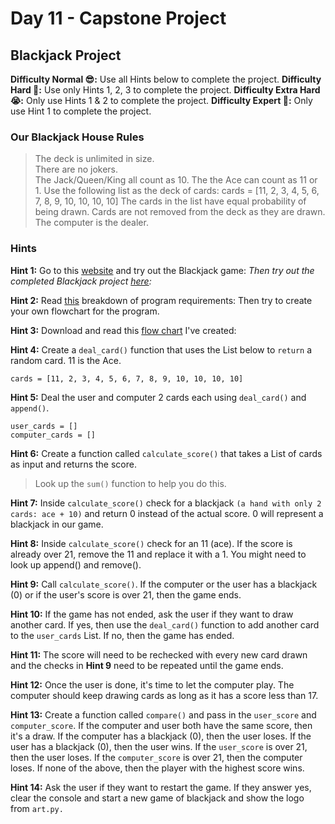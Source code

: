 # Day 11 - Capstone Project
## Blackjack Project 

**Difficulty Normal 😎:** Use all Hints below to complete the project.
**Difficulty Hard 🤔:** Use only Hints 1, 2, 3 to complete the project.
**Difficulty Extra Hard 😭:** Only use Hints 1 & 2 to complete the project.
**Difficulty Expert 🤯:** Only use Hint 1 to complete the project.

### Our Blackjack House Rules
> The deck is unlimited in size.  
> There are no jokers.  
> The Jack/Queen/King all count as 10. 
> The the Ace can count as 11 or 1. 
> Use the following list as the deck of cards: cards = [11, 2, 3, 4, 5, 6, 7, 8, 9, 10, 10, 10, 10] 
> The cards in the list have equal probability of being drawn.
> Cards are not removed from the deck as they are drawn.
> The computer is the dealer.

### Hints 
**Hint 1:** Go to this [website](https://games.washingtonpost.com/games/blackjack/) and try out the Blackjack game: 
*Then try out the completed Blackjack project [here](http://blackjack-final.appbrewery.repl.run):* 

**Hint 2:** Read [this](http://listmoz.com/view/6h34DJpvJBFVRlZfJvxF) breakdown of program requirements: 
Then try to create your own flowchart for the program.

**Hint 3:** Download and read this [flow chart](https://drive.google.com/uc?export=download&id=1rDkiHCrhaf9eX7u7yjM1qwSuyEk-rPnt) I've created: 

**Hint 4:** Create a `deal_card()` function that uses the List below to `return` a random card. 11 is the Ace.

    cards = [11, 2, 3, 4, 5, 6, 7, 8, 9, 10, 10, 10, 10]

**Hint 5:** Deal the user and computer 2 cards each using `deal_card()` and `append()`.

    user_cards = []
    computer_cards = []

**Hint 6:** Create a function called `calculate_score()` that takes a List of cards as input  and returns the score. 

> Look up the `sum()` function to help you do this.

**Hint 7:** Inside `calculate_score()` check for a blackjack `(a hand with only 2 cards: ace + 10)` and return 0 instead of the actual score. 0 will represent a blackjack in our game.

**Hint 8:** Inside `calculate_score()` check for an 11 (ace). If the score is already over 21, remove the 11 and replace it with a 1. You might need to look up append() and remove().

**Hint 9:** Call `calculate_score()`. If the computer or the user has a blackjack (0) or if the user's score is over 21, then the game ends.

**Hint 10:** If the game has not ended, ask the user if they want to draw another card. If yes, then use the `deal_card()` function to add another card to the `user_cards` List. If no, then the game has ended.

**Hint 11:** The score will need to be rechecked with every new card drawn and the checks in **Hint 9** need to be repeated until the game ends.

**Hint 12:** Once the user is done, it's time to let the computer play. The computer should keep drawing cards as long as it has a score less than 17.

**Hint 13:** Create a function called `compare()` and pass in the `user_score` and `computer_score`. If the computer and user both have the same score, then it's a draw. If the computer has a blackjack (0), then the user loses. If the user has a blackjack (0), then the user wins. If the `user_score` is over 21, then the user loses. If the `computer_score` is over 21, then the computer loses. If none of the above, then the player with the highest score wins.

**Hint 14:** Ask the user if they want to restart the game. If they answer yes, clear the console and start a new game of blackjack and show the logo from `art.py.`


